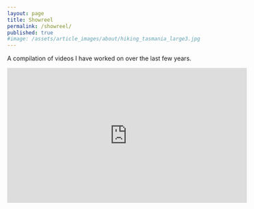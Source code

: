 ```yaml
---
layout: page
title: Showreel
permalink: /showreel/
published: true
#image: /assets/article_images/about/hiking_tasmania_large3.jpg
---
```


A compilation of videos I have worked on over the last few years. 

<iframe width="560" height="315" src="https://www.youtube.com/embed/WkqGHry-I88" frameborder="0" allowfullscreen></iframe>